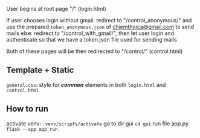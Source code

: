 User begins at root page "/" (login.html)

If user chooses login without gmail:
    redirect to "/control_anonymous/" and use the prepared `token_anonymous.json` of chiemthoica@gmail.com to send mails
else:
    redirect to "/control_with_gmail/", then let user login and authenticate so that we have a token.json file used for sending mails

Both of these pages will be then redirected to "/control/" (control.html)

## Template + Static
`general.css`: style for ***common*** elements in both `login.html` and `control.html`

## How to run
activate venv: `.venv/scripts/activate`
go to dir gui `cd gui`
run file app.py `flask --app app run`